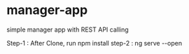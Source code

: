 # manager-app
simple manager app with REST API calling

Step-1 : After Clone, run npm install
step-2 : ng serve --open

